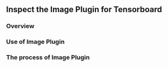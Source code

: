 ## Inspect the Image Plugin for Tensorboard 
### Overview 
### Use of Image Plugin
### The process of Image Plugin
